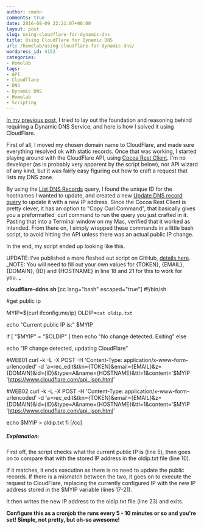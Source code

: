 ```yaml
---
author: cmohn
comments: true
date: 2016-08-09 22:21:07+00:00
layout: post
slug: using-cloudflare-for-dynamic-dns
title: Using CloudFlare for Dynamic DNS
url: /homelab/using-cloudflare-for-dynamic-dns/
wordpress_id: 4152
categories:
- Homelab
tags:
- API
- Cloudflare
- DNS
- Dynamic DNS
- Homelab
- Scripting
---
```


[In my previous post](http://vninja.net/homelab/dynamic-dns-requirements/), I tried to lay out the foundation and reasoning behind requiring a Dynamic DNS Service, and here is how I solved it using CloudFlare.

First of all, I moved my chosen domain name to CloudFlare, and made sure everything resolved ok with static records. Once that was working, I started playing around with the CloudFlare API, using [Cocoa Rest Client](http://mmattozzi.github.io/cocoa-rest-client/). I'm no developer (as is probably very apparent by the script below), nor API wizard of any kind, but it was fairly easy figuring out how to craft a request that lists my DNS zone.

By using the [List DNS Records](https://api.cloudflare.com/#dns-records-for-a-zone-list-dns-records) query, I found the unique ID for the hostnames I wanted to update, and created a new [Update DNS record query](https://api.cloudflare.com/#dns-records-for-a-zone-update-dns-record) to update it with a new IP address. Since the Cocoa Rest Client is pretty clever, it has an option to "Copy Curl Command", that basically gives you a preformatted  curl command to run the query you just crafted in it. Pasting that into a Terminal window on my Mac, verified that it worked as intended. From there on, I simply wrapped these commands in a little bash script, to avoid hitting the API unless there was an actual public IP change.

In the end, my script ended up looking like this.

UPDATE:
I've published a more fleshed out script on GitHub, [details here](http://vninja.net/homelab/cloudflare-dynamic-dns-update-script-cf-ddns-sh/).
_NOTE: You will need to fill out your own values for {TOKEN}, {EMAIL}, {DOMAIN}, {ID} and {HOSTNAME} in line 18 and 21 for this to work for you. _

**cloudflare-ddns.sh**
[cc lang="bash" escaped="true"]
#!/bin/sh

#get public ip

MYIP=$(curl ifconfig.me/ip)
OLDIP=`cat oldip.txt`

echo "Current public IP is:" $MYIP

if [ "$MYIP" = "$OLDIP" ]
then
echo "No change detected. Exiting"
else

echo "IP change detected, updating CloudFlare"

#WEB01
curl -k -L -X POST -H 'Content-Type: application/x-www-form-urlencoded' -d 'a=rec_edit&tkn={TOKEN}&email={EMAIL}&z={DOMAIN}&id={ID}&type=A&name={HOSTNAME}&ttl=1&content='$MYIP 'https://www.cloudflare.com/api_json.html'

#WEB02
curl -k -L -X POST -H 'Content-Type: application/x-www-form-urlencoded' -d 'a=rec_edit&tkn={TOKEN}&email={EMAIL}&z={DOMAIN}&id={ID}&type=A&name={HOSTNAME}&ttl=1&content='$MYIP 'https://www.cloudflare.com/api_json.html'

echo $MYIP > oldip.txt
fi
[/cc]



##### Explanation:



First off, the script checks what the current public IP is (line 5), then goes on to compare that with the stored IP address in the oldip.txt file (line 10).

If it matches, it ends execution as there is no need to update the public records. If there is a mismatch between the two, it goes on to execute the request to CloudFlare, replacing the currently configured IP with the new IP address stored in the $MYIP variable (lines 17-21).

It then writes the new IP address to the oldip.txt file (line 23) and exits.

**Configure this as a cronjob the runs every 5 - 10 minutes or so and you're set! Simple, not pretty, but oh-so awesome!**
